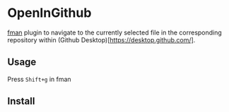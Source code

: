 # OpenInGithub
[fman](https://fman.io) plugin to navigate to the currently selected file in the corresponding repository within (Github Desktop)[https://desktop.github.com/].

## Usage
Press `Shift+g` in fman

## Install
